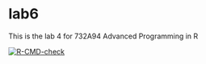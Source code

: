 # lab6
This is the lab 4 for 732A94 Advanced Programming in R
<!-- badges: start -->
[![R-CMD-check](https://github.com/turninto5/Lab6/actions/workflows/R-CMD-check.yaml/badge.svg)](https://github.com/turninto5/Lab6/actions/workflows/R-CMD-check.yaml)
<!-- badges: end -->

